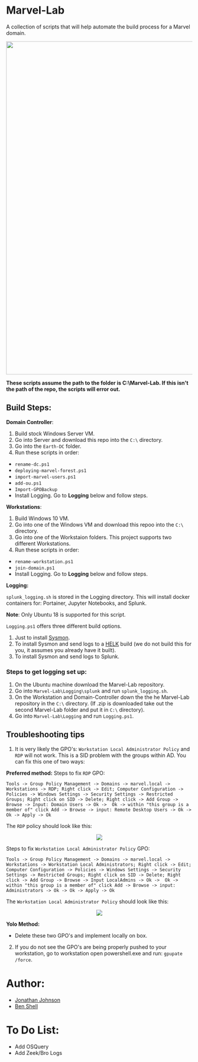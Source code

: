 # Marvel-Lab
A collection of scripts that will help automate the build process for a Marvel domain. 

<img src="https://thumbs.gfycat.com/KlutzyIdealisticCanine-size_restricted.gif" width=900 />

**These scripts assume the path to the folder is C:\Marvel-Lab. If this isn't the path of the repo, the scripts will error out.**

## Build Steps: 

**Domain Controller**: 
1. Build stock Windows Server VM. 
2. Go into Server and download this repo into the `C:\` directory. 
3. Go into the `Earth-DC` folder. 
4. Run these scripts in order: 
  * `rename-dc.ps1`
  * `deploying-marvel-forest.ps1`
  * `import-marvel-users.ps1`
  * `add-ou.ps1`
  * `Import-GPOBackup`
   * Install Logging. Go to **Logging** below and follow steps. 


**Workstations**:
1. Build Windows 10 VM.
2. Go into one of the Windows VM and download this repoo into the `C:\` directory. 
3. Go into one of the Workstaion folders. This project supports two different Workstations. 
4. Run these scripts in order: 
  * `rename-workstation.ps1`
  * `join-domain.ps1`
  * Install Logging. Go to **Logging** below and follow steps. 
  
  
**Logging:**

`splunk_logging.sh` is stored in the Logging directory. This will install docker containers for: Portainer, Jupyter Notebooks, and Splunk. 

**Note**: Only Ubuntu 18 is supported for this script. 

`Logging.ps1` offers three different build options. 
1. Just to install [Sysmon](https://docs.microsoft.com/en-us/sysinternals/downloads/sysmon). 
2. To install Sysmon and send logs to a [HELK](https://github.com/Cyb3rWard0g/HELK) build (we do not build this for you, it assumes you already have it built). 
3. To install Sysmon and send logs to Splunk. 

### Steps to get logging set up: 

1. On the Ubuntu machine download the Marvel-Lab repository. 
2. Go into `Marvel-Lab\Logging\splunk` and run `splunk_logging.sh`.
3. On the Workstation and Domain-Controller down the the he Marvel-Lab repository in the `C:\` directory. (If .zip is downloaded take out the second Marvel-Lab folder and put it in `C:\` directory). 
4. Go into `Marvel-Lab\Logging` and run `Logging.ps1`. 



## Troubleshooting tips
1. It is very likely the GPO's: `Workstation Local Administrator Policy` and `RDP` will not work. This is a SID problem with the groups within AD. You can fix this one of two ways: 

**Preferred method:** 
Steps to fix `RDP` GPO:


```
Tools -> Group Policy Management -> Domains -> marvel.local -> Workstations -> RDP; Right click -> Edit; Computer Configuration -> Policies -> Windows Settings -> Security Settings -> Restricted Groups; Right click on SID -> Delete; Right click -> Add Group -> Browse -> Input: Domain Users -> Ok ->  Ok -> within "this group is a member of" click Add -> Browse -> input: Remote Desktop Users -> Ok -> Ok -> Apply -> Ok
```

The `RDP` policy should look like this: 

<p align="center"><img src="https://github.com/jsecurity101/Marvel-Lab/blob/master/images/RDP.PNG"></p>


Steps to fix `Workstation Local Administrator Policy` GPO:

```
Tools -> Group Policy Management -> Domains -> marvel.local -> Workstations -> Workstation Local Administrators; Right click -> Edit; Computer Configuration -> Policies -> Windows Settings -> Security Settings -> Restricted Groups; Right click on SID -> Delete; Right click -> Add Group -> Browse -> Input LocalAdmins -> Ok ->  Ok -> within "this group is a member of" click Add -> Browse -> input: Administrators -> Ok -> Ok -> Apply -> Ok
```

The `Workstation Local Administrator Policy` should look like this: 

<p align="center"><img src="https://github.com/jsecurity101/Marvel-Lab/blob/master/images/LocalAdmin.PNG"></p>

**Yolo Method:** 
* Delete these two GPO's and implement locally on box. 

2. If you do not see the GPO's are being properly pushed to your workstation, go to workstation open powershell.exe and run: `gpupate /force`. 

# Author:
* [Jonathan Johnson](https://twitter.com/jsecurity101) 
* [Ben Shell](https://twitter.com/UsernameIsBen)


# To Do List: 

* Add OSQuery
* Add Zeek/Bro Logs
